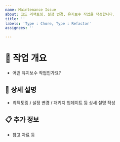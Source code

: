 ```yaml
---
name: Maintenance Issue
about: 코드 리팩토링, 설정 변경, 유지보수 작업을 작성합니다.
title: ''
labels: 'Type : Chore, Type : Refactor'
assignees: ''

---
```


# 🔧 작업 개요

- 어떤 유지보수 작업인가요?

## 📝 상세 설명

- 리팩토링 / 설정 변경 / 패키지 업데이트 등 상세 설명 작성

## 📋 추가 정보

- 참고 자료 등
